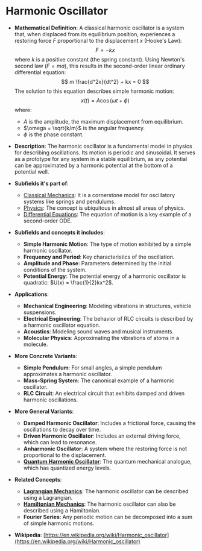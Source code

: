 # Harmonic Oscillator

- **Mathematical Definition**: A classical harmonic oscillator is a system that, when displaced from its equilibrium position, experiences a restoring force $F$ proportional to the displacement $x$ (Hooke's Law):
$$ F = -k x $$
  where $k$ is a positive constant (the spring constant). Using Newton's second law ($F=ma$), this results in the second-order linear ordinary differential equation:
$$ m \frac{d^2x}{dt^2} + kx = 0 $$
  The solution to this equation describes simple harmonic motion:
$$ x(t) = A \cos(\omega t + \phi) $$
  where:
    - $A$ is the amplitude, the maximum displacement from equilibrium.
    - $\omega = \sqrt{k/m}$ is the angular frequency.
    - $\phi$ is the phase constant.

- **Description**: The harmonic oscillator is a fundamental model in physics for describing oscillations. Its motion is periodic and sinusoidal. It serves as a prototype for any system in a stable equilibrium, as any potential can be approximated by a harmonic potential at the bottom of a potential well.

- **Subfields it's part of**:
    - [Classical Mechanics](https://en.wikipedia.org/wiki/Classical_mechanics): It is a cornerstone model for oscillatory systems like springs and pendulums.
    - [Physics](https://en.wikipedia.org/wiki/Physics): The concept is ubiquitous in almost all areas of physics.
    - [Differential Equations](https://en.wikipedia.org/wiki/Differential_equation): The equation of motion is a key example of a second-order ODE.

- **Subfields and concepts it includes**:
    - **Simple Harmonic Motion**: The type of motion exhibited by a simple harmonic oscillator.
    - **Frequency and Period**: Key characteristics of the oscillation.
    - **Amplitude and Phase**: Parameters determined by the initial conditions of the system.
    - **Potential Energy**: The potential energy of a harmonic oscillator is quadratic: $U(x) = \frac{1}{2}kx^2$.

- **Applications**:
    - **Mechanical Engineering**: Modeling vibrations in structures, vehicle suspensions.
    - **Electrical Engineering**: The behavior of RLC circuits is described by a harmonic oscillator equation.
    - **Acoustics**: Modeling sound waves and musical instruments.
    - **Molecular Physics**: Approximating the vibrations of atoms in a molecule.

- **More Concrete Variants**:
    - **Simple Pendulum**: For small angles, a simple pendulum approximates a harmonic oscillator.
    - **Mass-Spring System**: The canonical example of a harmonic oscillator.
    - **RLC Circuit**: An electrical circuit that exhibits damped and driven harmonic oscillations.

- **More General Variants**:
    - **Damped Harmonic Oscillator**: Includes a frictional force, causing the oscillations to decay over time.
    - **Driven Harmonic Oscillator**: Includes an external driving force, which can lead to resonance.
    - **Anharmonic Oscillator**: A system where the restoring force is not proportional to the displacement.
    - **[Quantum Harmonic Oscillator](../../quantum_mechanics/quantum_harmonic_oscillator.md)**: The quantum mechanical analogue, which has quantized energy levels.

- **Related Concepts**:
    - **[Lagrangian Mechanics](../analytical_mechanics/lagrangian_mechanics.md)**: The harmonic oscillator can be described using a Lagrangian.
    - **[Hamiltonian Mechanics](../analytical_mechanics/hamiltonian_mechanics.md)**: The harmonic oscillator can also be described using a Hamiltonian.
    - **Fourier Series**: Any periodic motion can be decomposed into a sum of simple harmonic motions.

- **Wikipedia**: [https://en.wikipedia.org/wiki/Harmonic_oscillator](https://en.wikipedia.org/wiki/Harmonic_oscillator)
